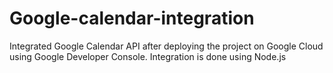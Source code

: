 # Google-calendar-integration
Integrated Google Calendar API after deploying the project on Google Cloud using Google Developer Console.
Integration is done using Node.js

